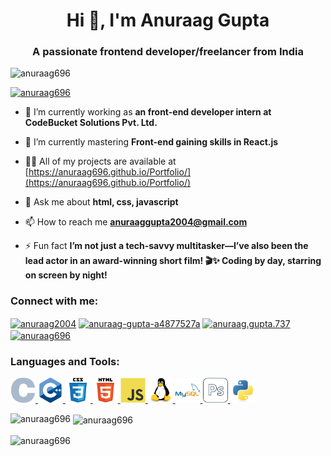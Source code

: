 <h1 align="center">Hi 👋, I'm Anuraag Gupta</h1>
<h3 align="center">A passionate frontend developer/freelancer from India</h3>

<p align="left"> <img src="https://komarev.com/ghpvc/?username=anuraag696&label=Profile%20views&color=0e75b6&style=flat" alt="anuraag696" /> </p>

<p align="left"> <a href="https://github.com/ryo-ma/github-profile-trophy"><img src="https://github-profile-trophy.vercel.app/?username=anuraag696" alt="anuraag696" /></a> </p>

- 🔭 I’m currently working as **an front-end developer intern at CodeBucket Solutions Pvt. Ltd.**

- 🌱 I’m currently mastering **Front-end gaining skills in React.js**

- 👨‍💻 All of my projects are available at [https://anuraag696.github.io/Portfolio/](https://anuraag696.github.io/Portfolio/)

- 💬 Ask me about **html, css, javascript**

- 📫 How to reach me **anuraaggupta2004@gmail.com**

- ⚡ Fun fact **I’m not just a tech-savvy multitasker—I’ve also been the lead actor in an award-winning short film! 🎬✨ Coding by day, starring on screen by night!**

<h3 align="left">Connect with me:</h3>
<p align="left">
<a href="https://twitter.com/anuraag2004" target="blank"><img align="center" src="https://raw.githubusercontent.com/rahuldkjain/github-profile-readme-generator/master/src/images/icons/Social/twitter.svg" alt="anuraag2004" height="30" width="40" /></a>
<a href="https://linkedin.com/in/anuraag-gupta-a4877527a" target="blank"><img align="center" src="https://raw.githubusercontent.com/rahuldkjain/github-profile-readme-generator/master/src/images/icons/Social/linked-in-alt.svg" alt="anuraag-gupta-a4877527a" height="30" width="40" /></a>
<a href="https://fb.com/anuraag.gupta.737" target="blank"><img align="center" src="https://raw.githubusercontent.com/rahuldkjain/github-profile-readme-generator/master/src/images/icons/Social/facebook.svg" alt="anuraag.gupta.737" height="30" width="40" /></a>
<a href="https://instagram.com/anuraag696" target="blank"><img align="center" src="https://raw.githubusercontent.com/rahuldkjain/github-profile-readme-generator/master/src/images/icons/Social/instagram.svg" alt="anuraag696" height="30" width="40" /></a>
</p>

<h3 align="left">Languages and Tools:</h3>
<p align="left"> <a href="https://www.cprogramming.com/" target="_blank" rel="noreferrer"> <img src="https://raw.githubusercontent.com/devicons/devicon/master/icons/c/c-original.svg" alt="c" width="40" height="40"/> </a> <a href="https://www.w3schools.com/cpp/" target="_blank" rel="noreferrer"> <img src="https://raw.githubusercontent.com/devicons/devicon/master/icons/cplusplus/cplusplus-original.svg" alt="cplusplus" width="40" height="40"/> </a> <a href="https://www.w3schools.com/css/" target="_blank" rel="noreferrer"> <img src="https://raw.githubusercontent.com/devicons/devicon/master/icons/css3/css3-original-wordmark.svg" alt="css3" width="40" height="40"/> </a> <a href="https://www.w3.org/html/" target="_blank" rel="noreferrer"> <img src="https://raw.githubusercontent.com/devicons/devicon/master/icons/html5/html5-original-wordmark.svg" alt="html5" width="40" height="40"/> </a> <a href="https://developer.mozilla.org/en-US/docs/Web/JavaScript" target="_blank" rel="noreferrer"> <img src="https://raw.githubusercontent.com/devicons/devicon/master/icons/javascript/javascript-original.svg" alt="javascript" width="40" height="40"/> </a> <a href="https://www.linux.org/" target="_blank" rel="noreferrer"> <img src="https://raw.githubusercontent.com/devicons/devicon/master/icons/linux/linux-original.svg" alt="linux" width="40" height="40"/> </a> <a href="https://www.mysql.com/" target="_blank" rel="noreferrer"> <img src="https://raw.githubusercontent.com/devicons/devicon/master/icons/mysql/mysql-original-wordmark.svg" alt="mysql" width="40" height="40"/> </a> <a href="https://www.photoshop.com/en" target="_blank" rel="noreferrer"> <img src="https://raw.githubusercontent.com/devicons/devicon/master/icons/photoshop/photoshop-line.svg" alt="photoshop" width="40" height="40"/> </a> <a href="https://www.python.org" target="_blank" rel="noreferrer"> <img src="https://raw.githubusercontent.com/devicons/devicon/master/icons/python/python-original.svg" alt="python" width="40" height="40"/> </a> </p>

<p><img align="left" src="https://github-readme-stats.vercel.app/api/top-langs?username=anuraag696&show_icons=true&locale=en&layout=compact" alt="anuraag696" /></p>

<p>&nbsp;<img align="center" src="https://github-readme-stats.vercel.app/api?username=anuraag696&show_icons=true&locale=en" alt="anuraag696" /></p>

<p><img align="center" src="https://github-readme-streak-stats.herokuapp.com/?user=anuraag696&" alt="anuraag696" /></p>
